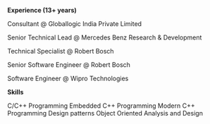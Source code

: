 
**Experience (13+ years)**

Consultant @ Globallogic India Private Limited

Senior Technical Lead @ Mercedes Benz Research & Development

Technical Specialist @ Robert Bosch

Senior Software Engineer @ Robert Bosch

Software Engineer @ Wipro Technologies


**Skills**

C/C++ Programming
Embedded C++ Programming
Modern C++ Programming
Design patterns
Object Oriented Analysis and Design
